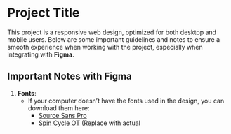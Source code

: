 # Project Title

This project is a responsive web design, optimized for both desktop and mobile users. Below are some important guidelines and notes to ensure a smooth experience when working with the project, especially when integrating with **Figma**.

## Important Notes with Figma

1. **Fonts**:  
   - If your computer doesn’t have the fonts used in the design, you can download them here:  
     - [Source Sans Pro](https://fonts.google.com/specimen/Source+Sans+Pro)  
     - [Spin Cycle OT](https://example.com/spin-cycle-ot) (Replace with actual
